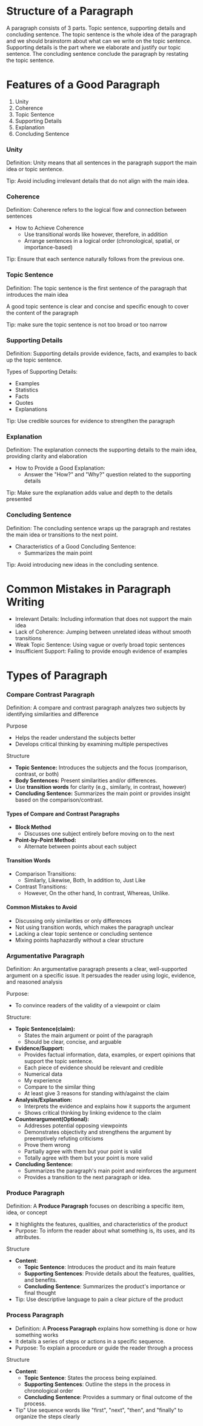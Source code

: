 
# Structure of a Paragraph

A paragraph consists of 3 parts. Topic sentence, supporting details and concluding sentence.
The topic sentence is the whole idea of the paragraph and we should brainstorm about what can we write on the topic sentence. Supporting details is the part where we elaborate and justify our topic sentence. The concluding sentence conclude the paragraph by restating the topic sentence.


# Features of a Good Paragraph

1. Unity
2. Coherence
3. Topic Sentence
4. Supporting Details
5. Explanation
6. Concluding Sentence


### Unity

Definition: Unity  means that all sentences in the paragraph support the main idea or topic sentence.

Tip: Avoid including irrelevant details that do not align with the main idea.


### Coherence

Definition: Coherence refers to the logical flow and connection between sentences

- How to Achieve Coherence
	- Use transitional words like however, therefore, in addition
	- Arrange sentences in a logical order (chronological, spatial, or importance-based)

Tip: Ensure that each sentence naturally follows from the previous one.


### Topic Sentence

Definition: The topic sentence is the first sentence of the paragraph that introduces the main idea

A good topic sentence is clear and concise and specific enough to cover the content of the paragraph

Tip: make sure the topic sentence is not too broad or too narrow


### Supporting Details

Definition: Supporting details provide evidence, facts, and examples to back up the topic sentence.

Types of Supporting Details:
- Examples
- Statistics 
- Facts
- Quotes
- Explanations

Tip: Use credible sources for evidence to strengthen the paragraph



### Explanation

Definition: The explanation connects the supporting details to the main idea, providing clarity and elaboration

- How to Provide a Good Explanation:
	- Answer the "How?" and "Why?" question related to the supporting details

Tip: Make sure the explanation adds value and depth to the details presented



### Concluding Sentence

Definition: The concluding sentence wraps up the paragraph and restates the main idea or transitions to the next point.

- Characteristics of a Good Concluding Sentence:
	- Summarizes the main point

Tip: Avoid introducing new ideas in the concluding sentence.



# Common Mistakes in Paragraph Writing

- Irrelevant Details: Including information that does not support the main idea
- Lack of Coherence: Jumping between unrelated ideas without smooth transitions
- Weak Topic Sentence: Using vague or overly broad topic sentences
- Insufficient Support: Failing to provide enough evidence of examples



# Types of Paragraph


### Compare Contrast Paragraph

Definition: A compare and contrast paragraph analyzes two subjects by identifying similarities and difference

Purpose
- Helps the reader understand the subjects better
- Develops critical thinking by examining multiple perspectives


Structure
- **Topic Sentence:**  Introduces the subjects and the focus (comparison, contrast, or both)
- **Body Sentences:** Present similarities and/or differences.
- Use **transition words** for clarity (e.g., similarly, in contrast, however)
- **Concluding Sentence:** Summarizes the main point or provides insight based on the comparison/contrast.


#### Types of Compare and Contrast Paragraphs

- **Block Method**
	- Discusses one subject entirely before moving on to the next
- **Point-by-Point Method:**
	- Alternate between points about each subject


#### Transition Words

- Comparison Transitions:
	- Similarly, Likewise, Both, In addition to, Just Like
- Contrast Transitions:
	- However, On the other hand, In contrast, Whereas, Unlike.

#### Common Mistakes to Avoid

- Discussing only similarities or only differences
- Not using transition words, which makes the paragraph unclear
- Lacking a clear topic sentence or concluding sentence
- Mixing points haphazardly without a clear structure




### Argumentative Paragraph

Definition: An argumentative paragraph presents a clear, well-supported argument on a specific issue. It persuades the reader using logic, evidence, and reasoned analysis

Purpose:
- To convince readers of the validity of a viewpoint or claim


Structure:
- **Topic Sentence(claim):**
	- States the main argument or point of the paragraph
	- Should be clear, concise, and arguable
- **Evidence/Support:**
	- Provides factual information, data, examples, or expert opinions that support the topic sentence.
	- Each piece of evidence should be relevant and credible
	- Numerical data
	- My experience
	- Compare to the similar thing
	- At least give 3 reasons for standing with/against the claim
- **Analysis/Explanation:**
	- Interprets the evidence and explains how it supports the argument
	- Shows critical thinking by linking evidence to the claim
- **Counterargument(Optional):**
	- Addresses potential opposing viewpoints
	- Demonstrates objectivity and strengthens the argument by preemptively refuting criticisms
	- Prove them wrong
	- Partially agree with them but your point is valid
	- Totally agree with them but your point is more valid
- **Concluding Sentence:**
	- Summarizes the paragraph's main point and reinforces the argument
	- Provides a transition to the next paragraph or idea.




### Produce Paragraph

Definition: A **Produce Paragraph** focuses on describing a specific item, idea, or concept

- It highlights the features, qualities, and characteristics of the product
- Purpose: To inform the reader about what something is, its uses, and its attributes.

Structure
- **Content**:
	- **Topic Sentence**: Introduces the product and its main feature
	- **Supporting Sentences**: Provide details about the features, qualities, and benefits.
	- **Concluding Sentence**: Summarizes the product's importance or final thought
- Tip: Use descriptive language to pain a clear picture of the product



### Process Paragraph

- Definition: A **Process Paragraph** explains how something is done or how something works
- It details a series of steps or actions in a specific sequence.
- Purpose: To explain a procedure or guide the reader through a process

Structure
- **Content**:
	- **Topic Sentence**: States the process being explained.
	- **Supporting Sentences**: Outline the steps in the process in chronological order
	- **Concluding Sentence**: Provides a summary or final outcome of the process.
- Tip" Use sequence words like "first", "next", "then", and "finally" to organize the steps clearly














